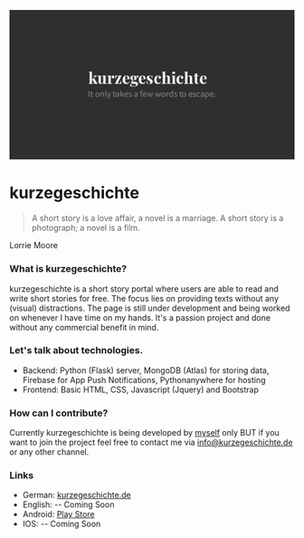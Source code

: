 ![kurzegeschichte logo](/static/img/social_cover.png)

# kurzegeschichte
> A short story is a love affair,
> a novel is a marriage.
> A short story is a photograph;
> a novel is a film.

Lorrie Moore 
 
### What is kurzegeschichte?
kurzegeschichte is a short story portal where users are able to read and write short stories for free. The focus lies on providing texts without any (visual) distractions. The page is still under development and being worked on whenever I have time on my hands. It's a passion project and done without any commercial benefit in mind.

### Let's talk about technologies.
* Backend: Python (Flask) server, MongoDB (Atlas) for storing data, Firebase for App Push Notifications, Pythonanywhere for hosting
* Frontend: Basic HTML, CSS, Javascript (Jquery) and Bootstrap

### How can I contribute?
Currently kurzegeschichte is being developed by [myself](https://www.tobler.io) only BUT if you want to join the project feel free to contact me via info@kurzegeschichte.de or any other channel. 

### Links
* German: [kurzegeschichte.de](https://www.kurzegeschichte.de)
* English: -- Coming Soon
* Android: [Play Store](https://play.google.com/store/apps/details?id=io.tobler.kurzegeschichte)
* IOS: -- Coming Soon
